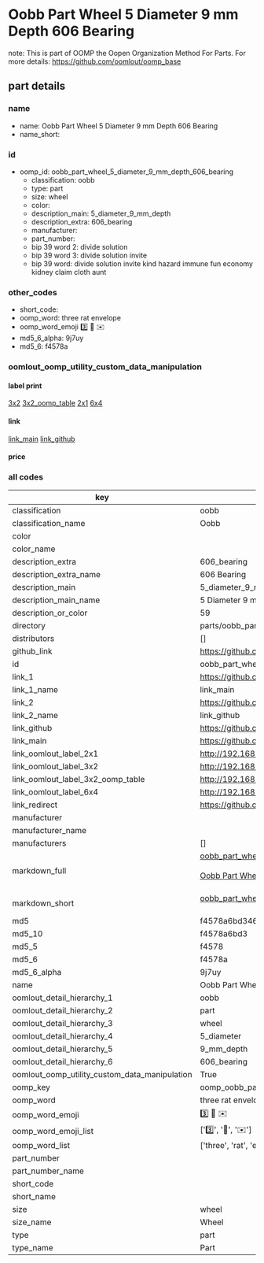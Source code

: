 # Oobb Part Wheel 5 Diameter 9 mm Depth 606 Bearing  

note: This is part of OOMP the Oopen Organization Method For Parts. For more details: https://github.com/oomlout/oomp_base

##  part details
  







### name
* name: Oobb Part Wheel 5 Diameter 9 mm Depth 606 Bearing
* name_short: 
### id
* oomp_id: oobb_part_wheel_5_diameter_9_mm_depth_606_bearing
  * classification: oobb
  * type: part
  * size: wheel
  * color: 
  * description_main: 5_diameter_9_mm_depth
  * description_extra: 606_bearing
  * manufacturer: 
  * part_number: 
  * bip 39 word 2: divide solution
  * bip 39 word 3: divide solution invite
  * bip 39 word: divide solution invite kind hazard immune fun economy kidney claim cloth aunt

### other_codes
* short_code: 
* oomp_word: three rat envelope
* oomp_word_emoji :three: :rat: :envelope:
* md5_6_alpha: 9j7uy
* md5_6: f4578a






### oomlout_oomp_utility_custom_data_manipulation
#### label print
[3x2](http://192.168.1.245:1112/?label=oomp%209j7uy)
[3x2_oomp_table](http://192.168.1.108:1112/?label=oomp%209j7uy)
[2x1](http://192.168.1.242:1112/?label=oomp%209j7uy)
[6x4](http://192.168.1.55:1112/?label=oomp%209j7uy)    

#### link

[link_main](https://github.com/oomlout/oomlout_oomp_version_1_messy/tree/main/parts/oobb_part_wheel_5_diameter_9_mm_depth_606_bearing) [link_github](https://github.com/oomlout/oomlout_oomp_version_1_messy/tree/main/parts/oobb_part_wheel_5_diameter_9_mm_depth_606_bearing)                             

#### price







### all codes 
| key | value |  
| --- | --- |  
| classification | oobb |  
| classification_name | Oobb |  
| color |  |  
| color_name |  |  
| description_extra | 606_bearing |  
| description_extra_name | 606 Bearing |  
| description_main | 5_diameter_9_mm_depth |  
| description_main_name | 5 Diameter 9 mm Depth |  
| description_or_color | 59 |  
| directory | parts/oobb_part_wheel_5_diameter_9_mm_depth_606_bearing |  
| distributors | [] |  
| github_link | https://github.com/oomlout/oomlout_oomp_part_src/tree/main/parts/oobb_part_wheel_5_diameter_9_mm_depth_606_bearing |  
| id | oobb_part_wheel_5_diameter_9_mm_depth_606_bearing |  
| link_1 | https://github.com/oomlout/oomlout_oomp_version_1_messy/tree/main/parts/oobb_part_wheel_5_diameter_9_mm_depth_606_bearing |  
| link_1_name | link_main |  
| link_2 | https://github.com/oomlout/oomlout_oomp_version_1_messy/tree/main/parts/oobb_part_wheel_5_diameter_9_mm_depth_606_bearing |  
| link_2_name | link_github |  
| link_github | https://github.com/oomlout/oomlout_oomp_version_1_messy/tree/main/parts/oobb_part_wheel_5_diameter_9_mm_depth_606_bearing |  
| link_main | https://github.com/oomlout/oomlout_oomp_version_1_messy/tree/main/parts/oobb_part_wheel_5_diameter_9_mm_depth_606_bearing |  
| link_oomlout_label_2x1 | http://192.168.1.242:1112/?label=oomp%209j7uy |  
| link_oomlout_label_3x2 | http://192.168.1.245:1112/?label=oomp%209j7uy |  
| link_oomlout_label_3x2_oomp_table | http://192.168.1.108:1112/?label=oomp%209j7uy |  
| link_oomlout_label_6x4 | http://192.168.1.55:1112/?label=oomp%209j7uy |  
| link_redirect | https://github.com/oomlout/oomlout_oomp_version_1_messy/tree/main/parts/oobb_part_wheel_5_diameter_9_mm_depth_606_bearing |  
| manufacturer |  |  
| manufacturer_name |  |  
| manufacturers | [] |  
| markdown_full | [oobb_part_wheel_5_diameter_9_mm_depth_606_bearing](none)<br>[](none)<br>[Oobb Part Wheel 5 Diameter 9 Mm Depth 606 Bearing](none)<br><br> |  
| markdown_short | [oobb_part_wheel_5_diameter_9_mm_depth_606_bearing](none)<br><br> |  
| md5 | f4578a6bd3462bc1c6b4f7a8ec33b1ff |  
| md5_10 | f4578a6bd3 |  
| md5_5 | f4578 |  
| md5_6 | f4578a |  
| md5_6_alpha | 9j7uy |  
| name | Oobb Part Wheel 5 Diameter 9 mm Depth 606 Bearing |  
| oomlout_detail_hierarchy_1 | oobb |  
| oomlout_detail_hierarchy_2 | part |  
| oomlout_detail_hierarchy_3 | wheel |  
| oomlout_detail_hierarchy_4 | 5_diameter |  
| oomlout_detail_hierarchy_5 | 9_mm_depth |  
| oomlout_detail_hierarchy_6 | 606_bearing |  
| oomlout_oomp_utility_custom_data_manipulation | True |  
| oomp_key | oomp_oobb_part_wheel_5_diameter_9_mm_depth_606_bearing |  
| oomp_word | three rat envelope |  
| oomp_word_emoji | :three: :rat: :envelope: |  
| oomp_word_emoji_list | [':three:', ':rat:', ':envelope:'] |  
| oomp_word_list | ['three', 'rat', 'envelope'] |  
| part_number |  |  
| part_number_name |  |  
| short_code |  |  
| short_name |  |  
| size | wheel |  
| size_name | Wheel |  
| type | part |  
| type_name | Part |  
